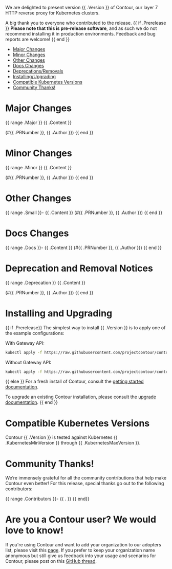 We are delighted to present version {{ .Version }} of Contour, our layer 7 HTTP reverse proxy for Kubernetes clusters.

A big thank you to everyone who contributed to the release.
{{ if .Prerelease }}
**Please note that this is pre-release software**, and as such we do not recommend installing it in production environments.
Feedback and bug reports are welcome!
{{ end }}

- [Major Changes](#major-changes)
- [Minor Changes](#minor-changes)
- [Other Changes](#other-changes)
- [Docs Changes](#docs-changes)
- [Deprecations/Removals](#deprecation-and-removal-notices)
- [Installing/Upgrading](#installing-and-upgrading)
- [Compatible Kubernetes Versions](#compatible-kubernetes-versions)
- [Community Thanks!](#community-thanks)

# Major Changes
{{ range .Major }}
{{ .Content }}

(#{{ .PRNumber }}, {{ .Author }})
{{ end }}

# Minor Changes
{{ range .Minor }}
{{ .Content }}

(#{{ .PRNumber }}, {{ .Author }})
{{ end }}

# Other Changes
{{ range .Small }}- {{ .Content }} (#{{ .PRNumber }}, {{ .Author }})
{{ end }}

# Docs Changes
{{ range .Docs }}- {{ .Content }} (#{{ .PRNumber }}, {{ .Author }})
{{ end }}

# Deprecation and Removal Notices

{{ range .Deprecation }}
{{ .Content }}

(#{{ .PRNumber }}, {{ .Author }})
{{ end }}

# Installing and Upgrading
{{ if .Prerelease}}
The simplest way to install {{ .Version }} is to apply one of the example configurations:

With Gateway API:
```bash
kubectl apply -f https://raw.githubusercontent.com/projectcontour/contour/{{ .Version }}/examples/render/contour/contour-gateway.yaml
```

Without Gateway API:
```bash
kubectl apply -f https://raw.githubusercontent.com/projectcontour/contour/{{ .Version }}/examples/render/contour/contour.yaml
```
{{ else }}
For a fresh install of Contour, consult the [getting started documentation](https://projectcontour.io/getting-started/).

To upgrade an existing Contour installation, please consult the [upgrade documentation](https://projectcontour.io/resources/upgrading/).
{{ end }}

# Compatible Kubernetes Versions

Contour {{ .Version }} is tested against Kubernetes {{ .KubernetesMinVersion }} through {{ .KubernetesMaxVersion }}.

# Community Thanks!
We’re immensely grateful for all the community contributions that help make Contour even better! For this release, special thanks go out to the following contributors:

{{ range .Contributors }}- {{ . }}
{{ end}}

# Are you a Contour user? We would love to know!
If you're using Contour and want to add your organization to our adopters list, please visit this [page](https://github.com/projectcontour/contour/blob/master/ADOPTERS.md). If you prefer to keep your organization name anonymous but still give us feedback into your usage and scenarios for Contour, please post on this [GitHub thread](https://github.com/projectcontour/contour/issues/1269).
